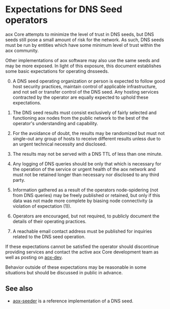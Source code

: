 Expectations for DNS Seed operators
====================================

aox Core attempts to minimize the level of trust in DNS seeds,
but DNS seeds still pose a small amount of risk for the network.
As such, DNS seeds must be run by entities which have some minimum
level of trust within the aox community.

Other implementations of aox software may also use the same
seeds and may be more exposed. In light of this exposure, this
document establishes some basic expectations for operating dnsseeds.

0. A DNS seed operating organization or person is expected to follow good
host security practices, maintain control of applicable infrastructure,
and not sell or transfer control of the DNS seed. Any hosting services
contracted by the operator are equally expected to uphold these expectations.

1. The DNS seed results must consist exclusively of fairly selected and
functioning aox nodes from the public network to the best of the
operator's understanding and capability.

2. For the avoidance of doubt, the results may be randomized but must not
single-out any group of hosts to receive different results unless due to an
urgent technical necessity and disclosed.

3. The results may not be served with a DNS TTL of less than one minute.

4. Any logging of DNS queries should be only that which is necessary
for the operation of the service or urgent health of the aox
network and must not be retained longer than necessary nor disclosed
to any third party.

5. Information gathered as a result of the operators node-spidering
(not from DNS queries) may be freely published or retained, but only
if this data was not made more complete by biasing node connectivity
(a violation of expectation (1)).

6. Operators are encouraged, but not required, to publicly document the
details of their operating practices.

7. A reachable email contact address must be published for inquiries
related to the DNS seed operation.

If these expectations cannot be satisfied the operator should
discontinue providing services and contact the active aox
Core development team as well as posting on
[aox-dev](https://groups.google.com/forum/#!forum/aox-dev).

Behavior outside of these expectations may be reasonable in some
situations but should be discussed in public in advance.

See also
----------
- [aox-seeder](https://github.com/pooler/aox-seeder) is a reference implementation of a DNS seed.
